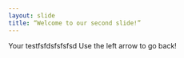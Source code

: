 ```yaml
---
layout: slide
title: “Welcome to our second slide!”
---
```

Your testfsfdsfsfsfsd
Use the left arrow to go back!
